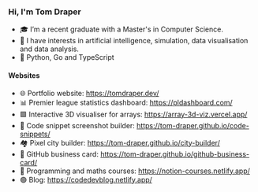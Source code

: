 ### Hi, I'm Tom Draper
- 🎓 I’m a recent graduate with a Master's in Computer Science.
- 👀 I have interests in artificial intelligence, simulation, data visualisation and data analysis.
- 💙 Python, Go and TypeScript
#### Websites
- 🌐 Portfolio website:                    https://tomdraper.dev/
- 📊 Premier league statistics dashboard: https://pldashboard.com/
- 🟩 Interactive 3D visualiser for arrays:                 https://array-3d-viz.vercel.app/
- 📸 Code snippet screenshot builder: https://tom-draper.github.io/code-snippets/
- 🏘️ Pixel city builder:                  https://tom-draper.github.io/city-builder/
- 🪪 GitHub business card: https://tom-draper.github.io/github-business-card/
- 📖 Programming and maths courses:       https://notion-courses.netlify.app/
- 🟢 Blog:                                https://codedevblog.netlify.app/


<!---
Tom-Draper/Tom-Draper is a ✨ special ✨ repository because its `README.md` (this file) appears on your GitHub profile.
You can click the Preview link to take a look at your changes.
--->
